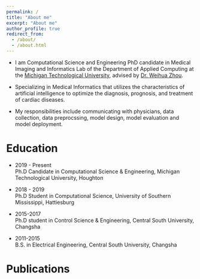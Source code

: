 ```yaml
---
permalink: /
title: "About me"
excerpt: "About me"
author_profile: true
redirect_from: 
  - /about/
  - /about.html
---
```


- I am Computational Science and Engineering PhD candidate in Medical Imaging and Informatics Lab of the Department of Applied Computing at the 
[Michigan Technological University](https://www.mtu.edu/), advised by [Dr. Weihua Zhou](https://pages.mtu.edu/~whzhou/).
  
- Specializing in Medical Informatics that utilizes the characteristics of artificial intelligence to optimize the 
  diagnosis, prognosis, and treatment of cardiac diseases.
  
- My responsibilities include communicating with physicians, data collection, data preprocssing, model design, model 
  evaluation and model deployment.

Education
======
- 2019 - Present
  <br/> Ph.D Candidate in Computational Science & Engineering, Michigan Technological University, Houghton 

- 2018 - 2019
  <br/> Ph.D Student in Computational Science, University of Southern Mississippi, Hattiesburg 

- 2015-2017
  <br/> Ph.D student in Control Science & Engineering, Central South University, Changsha 

- 2011-2015
  <br/> B.S. in Electrical Engineering, Central South University, Changsha 


Publications
======
